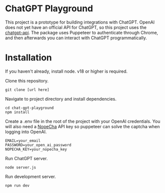 # ChatGPT Playground

This project is a prototype for building integrations with ChatGPT. OpenAI does not yet have an official API for ChatGPT, so this project uses the [chatgpt-api](https://github.com/transitive-bullshit/chatgpt-api). The package uses Puppeteer to authenticate through Chrome, and then afterwards you can interact with ChatGPT programmatically.

# Installation

If you haven't already, install node. v18 or higher is required.

Clone this repository.

```
git clone [url here]
```

Navigate to project directory and install dependencies.

```
cd chat-gpt-playground
npm install
```

Create a .env file in the root of the project with your OpenAI credentials. You will also need a [NopeCha](https://nopecha.com) API key so puppeteer can solve the captcha when logging into OpenAI.

```
EMAIL=your_email
PASSWORD=your_open_ai_password
NOPECHA_KEY=your_nopecha_key
```

Run ChatGPT server.

```
node server.js
```

Run development server.

```
npm run dev
```
